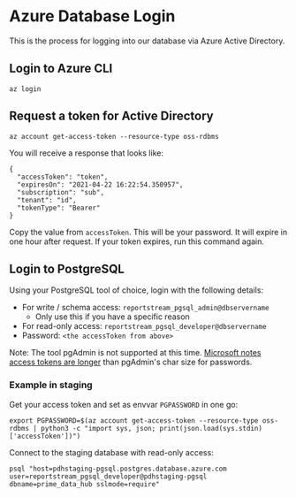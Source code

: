 # Azure Database Login

This is the process for logging into our database via Azure Active Directory.

## Login to Azure CLI

```shell
az login
```

## Request a token for Active Directory

```shell
az account get-access-token --resource-type oss-rdbms
```

You will receive a response that looks like:

```shell
{
  "accessToken": "token",
  "expiresOn": "2021-04-22 16:22:54.350957",
  "subscription": "sub",
  "tenant": "id",
  "tokenType": "Bearer"
}
```

Copy the value from `accessToken`. This will be your password. It will expire in one hour after request. If your token expires, run this command again.

## Login to PostgreSQL

Using your PostgreSQL tool of choice, login with the following details:

* For write / schema access: `reportstream_pgsql_admin@dbservername`
    * Only use this if you have a specific reason
* For read-only access: `reportstream_pgsql_developer@dbservername`
* Password: `<the accessToken from above>`

Note: The tool pgAdmin is not supported at this time. [Microsoft notes access tokens are longer](https://docs.microsoft.com/en-us/azure/postgresql/howto-configure-sign-in-aad-authentication#connecting-to-azure-database-for-postgresql-using-azure-ad) than pgAdmin's char size for passwords.

### Example in staging

Get your access token and set as envvar `PGPASSWORD` in one go:
```shell
export PGPASSWORD=$(az account get-access-token --resource-type oss-rdbms | python3 -c "import sys, json; print(json.load(sys.stdin)['accessToken'])")
```

Connect to the staging database with read-only access:
```shell
psql "host=pdhstaging-pgsql.postgres.database.azure.com user=reportstream_pgsql_developer@pdhstaging-pgsql dbname=prime_data_hub sslmode=require"
```